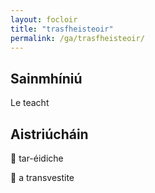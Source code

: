 ```yaml
---
layout: focloir
title: "trasfheisteoir"
permalink: /ga/trasfheisteoir/
---
```


## Sainmhíniú

Le teacht

## Aistriúcháin

&#x1f3f4;&#xe0067;&#xe0062;&#xe0073;&#xe0063;&#xe0074;&#xe007f; tar-éidiche

&#x1f3f4;&#xe0067;&#xe0062;&#xe0065;&#xe006e;&#xe0067;&#xe007f; a transvestite
